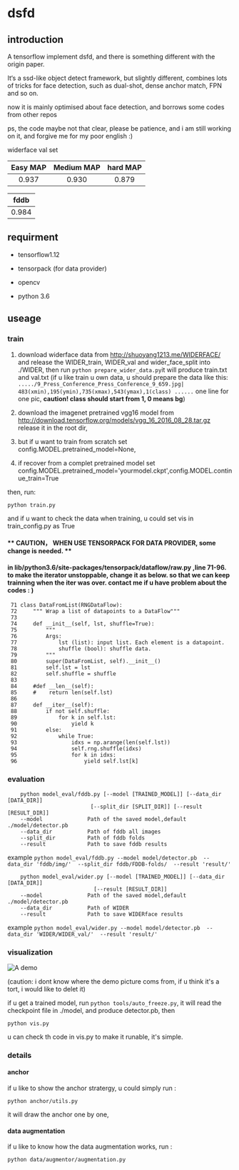 # dsfd

## introduction

A tensorflow implement dsfd, and there is something different with the origin paper.

It‘s a ssd-like object detect framework, but slightly different,
combines lots of tricks for face detection, such as dual-shot, dense anchor match, FPN and so on.

now it is mainly optimised about face detection,
and borrows some codes from other repos

ps, the code maybe not that clear, please be patience, and i am still working on it, and forgive me for my poor english :)



widerface  val set

| Easy MAP | Medium MAP | hard MAP |
| :------: | :------: | :------: |
|  0.937 | 0.930 | 0.879 |


| fddb   |
| :------: | 
|  0.984 | 



## requirment

+ tensorflow1.12

+ tensorpack (for data provider)

+ opencv

+ python 3.6

## useage

### train
1. download widerface data from http://shuoyang1213.me/WIDERFACE/
and release the WIDER_train, WIDER_val and wider_face_split into ./WIDER, then run
```python prepare_wider_data.py```it will produce train.txt and val.txt
(if u like train u own data, u should prepare the data like this:
`...../9_Press_Conference_Press_Conference_9_659.jpg| 483(xmin),195(ymin),735(xmax),543(ymax),1(class) ......` 
one line for one pic, **caution! class should start from 1, 0 means bg**)
2. download the imagenet pretrained vgg16 model from http://download.tensorflow.org/models/vgg_16_2016_08_28.tar.gz
release it in the root dir,

3. but if u want to train from scratch set config.MODEL.pretrained_model=None,

4. if recover from a complet pretrained model  set config.MODEL.pretrained_model='yourmodel.ckpt',config.MODEL.continue_train=True

then, run:

`python train.py`

and if u want to check the data when training, u could set vis in train_config.py as True


#### ** CAUTION， WHEN USE TENSORPACK FOR DATA PROVIDER, some change is needed. **
#### in lib/python3.6/site-packages/tensorpack/dataflow/raw.py ,line 71-96. to make the iterator unstoppable, change it as below. so that we can keep trainning when the iter was over. contact me if u have problem about the codes : )
```
 71 class DataFromList(RNGDataFlow):
 72     """ Wrap a list of datapoints to a DataFlow"""
 73 
 74     def __init__(self, lst, shuffle=True):
 75         """
 76         Args:
 77             lst (list): input list. Each element is a datapoint.
 78             shuffle (bool): shuffle data.
 79         """
 80         super(DataFromList, self).__init__()
 81         self.lst = lst
 82         self.shuffle = shuffle
 83     
 84     #def __len__(self):
 85     #    return len(self.lst)
 86 
 87     def __iter__(self):
 88         if not self.shuffle:
 89             for k in self.lst:
 90                 yield k
 91         else:
 92             while True:
 93                 idxs = np.arange(len(self.lst))
 94                 self.rng.shuffle(idxs)
 95                 for k in idxs:
 96                     yield self.lst[k]
```



### evaluation

```
    python model_eval/fddb.py [--model [TRAINED_MODEL]] [--data_dir [DATA_DIR]]
                          [--split_dir [SPLIT_DIR]] [--result [RESULT_DIR]]
    --model              Path of the saved model,default ./model/detector.pb
    --data_dir           Path of fddb all images
    --split_dir          Path of fddb folds
    --result             Path to save fddb results
 ```
    
example `python model_eval/fddb.py --model model/detector.pb 
                                    --data_dir 'fddb/img/' 
                                    --split_dir fddb/FDDB-folds/ 
                                    --result 'result/' `

```
    python model_eval/wider.py [--model [TRAINED_MODEL]] [--data_dir [DATA_DIR]]
                           [--result [RESULT_DIR]]
    --model              Path of the saved model,default ./model/detector.pb
    --data_dir           Path of WIDER
    --result             Path to save WIDERface results
 ```
example `python model_eval/wider.py --model model/detector.pb 
                                    --data_dir 'WIDER/WIDER_val/' 
                                    --result 'result/' `


### visualization
![A demo](https://github.com/610265158/dsfd_tensorflow/blob/master/res_screenshot_11.05.2019.png)

(caution: i dont know where the demo picture coms from, if u think it's a tort, i would like to delet it)

if u get a trained model, run `python tools/auto_freeze.py`, it will read the checkpoint file in ./model, and produce detector.pb, then

`python vis.py`

u can check th code in vis.py to make it runable, it's simple.




### details
#### anchor

if u like to show the anchor stratergy, u could simply run :

`python anchor/utils.py`


it will draw the anchor one by one,


#### data augmentation

if u like to know how the data augmentation works, run :

`python data/augmentor/augmentation.py`
